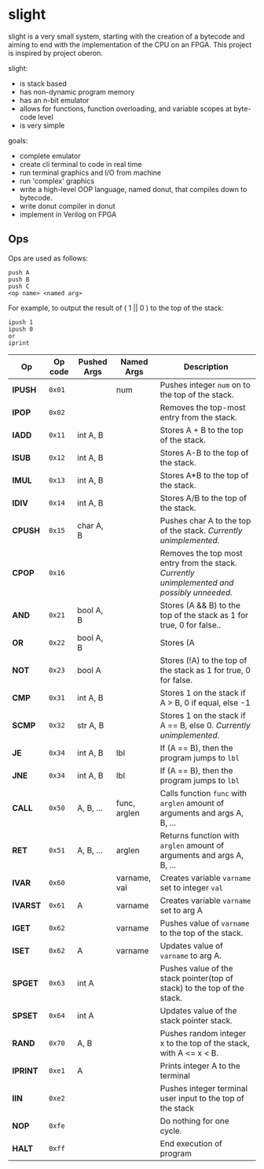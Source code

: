slight
======

slight is a very small system, starting with the creation of a bytecode and aiming to end with the implementation of
the CPU on an FPGA. This project is inspired by project oberon.

slight:
* is stack based
* has non-dynamic program memory
* has an n-bit emulator
* allows for functions, function overloading, and variable scopes at byte-code level
* is very simple

goals:
* complete emulator
* create cli terminal to code in real time
* run terminal graphics and I/O from machine
* run 'complex' graphics
* write a high-level OOP language, named donut, that compiles down to bytecode.
* write donut compiler in donut 
* implement in Verilog on FPGA


Ops 
-----

Ops are used as follows:
```
push A
push B
push C
<op name> <named arg>
```

For example, to output the result of ( 1 || 0 ) to the top of the stack:
```
ipush 1
ipush 0
or
iprint
```



|     Op      | Op code | Pushed Args  | Named Args   | Description                                |                                                                                                                                                              
| ------------|---------|--------------|--------------|--------------------------------------------|
|  **IPUSH**  |  `0x01` |              | num          | Pushes integer `num` on to the top of the stack.
|  **IPOP**   |  `0x02` |              |              | Removes the top-most entry from the stack. 
|  **IADD**   |  `0x11` | int A, B     |              | Stores A + B to the top of the stack.
|  **ISUB**   |  `0x12` | int A, B     |              | Stores A-B to the top of the stack.
|  **IMUL**   |  `0x13` | int A, B     |              | Stores A*B to the top of the stack.
|  **IDIV**   |  `0x14` | int A, B     |              | Stores A/B to the top of the stack.
|  **CPUSH**  |  `0x15` | char A, B    |              | Pushes char A to the top of the stack. *Currently unimplemented.*
|  **CPOP**   |  `0x16` |              |              | Removes the top most entry from the stack. *Currently unimplemented and possibly unneeded.*
|  **AND**    |  `0x21` | bool A, B    |              | Stores (A && B) to the top of the stack as 1 for true, 0 for false..
|  **OR**     |  `0x22` | bool A, B    |              | Stores (A || B) to the top of the stack as 1 for true, 0 for false.
|  **NOT**    |  `0x23` | bool A       |              | Stores (!A)  to the top of the stack as 1 for true, 0 for false.
|  **CMP**    |  `0x31` | int A, B     |              | Stores 1 on the stack if A > B, 0 if equal, else -1
|  **SCMP**   |  `0x32` | str A, B     |              | Stores 1 on the stack if A == B, else 0. *Currently unimplemented.*
|  **JE**     |  `0x34` | int A, B     | lbl          | If (A == B), then the program jumps to `lbl`
|  **JNE**    |  `0x34` | int A, B     | lbl          | If (A == B), then the program jumps to `lbl`
|  **CALL**   |  `0x50` | A, B, ...    | func, arglen | Calls function `func` with `arglen` amount of arguments and args A, B, ...
|  **RET**    |  `0x51` | A, B,  ...   | arglen       | Returns function with `arglen` amount of arguments and args A, B, ...
|  **IVAR**   |  `0x60` |              | varname, val | Creates variable `varname` set to integer `val`
|  **IVARST** |  `0x61` | A            | varname      | Creates variable `varname` set to arg A
|  **IGET**   |  `0x62` |              | varname      | Pushes value of `varname` to the top of the stack.
|  **ISET**   |  `0x62` | A            | varname      | Updates value of `varname` to arg A.
|  **SPGET**  |  `0x63` | int A        |              | Pushes value of the stack pointer(top of stack) to the top of the stack.
|  **SPSET**  |  `0x64` | int A        |              | Updates value of the stack pointer stack.
|  **RAND**   |  `0x70` | A, B         |              | Pushes random integer x to the top of the stack, with A <= x < B.
|  **IPRINT** |  `0xe1` | A            |              | Prints integer A to the terminal
|  **IIN**    |  `0xe2` |              |              | Pushes integer terminal user input to the top of the stack
|  **NOP**    |  `0xfe` |              |              | Do nothing for one cycle.
|  **HALT**   |  `0xff` |              |              | End execution of program








